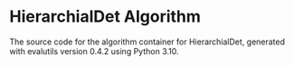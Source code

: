 # HierarchialDet Algorithm

The source code for the algorithm container for
HierarchialDet, generated with
evalutils version 0.4.2
using Python 3.10.
